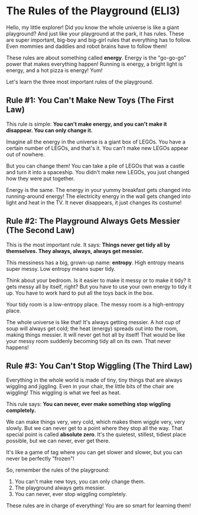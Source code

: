 # The Rules of the Playground (ELI3)

Hello, my little explorer! Did you know the whole universe is like a giant playground? And just like your playground at the park, it has rules. These are super important, big-boy and big-girl rules that everything has to follow. Even mommies and daddies and robot brains have to follow them!

These rules are about something called **energy**. Energy is the "go-go-go" power that makes everything happen! Running is energy, a bright light is energy, and a hot pizza is energy! Yum!

Let's learn the three most important rules of the playground.

## Rule #1: You Can't Make New Toys (The First Law)

This rule is simple: **You can't make energy, and you can't make it disappear. You can only change it.**

Imagine all the energy in the universe is a giant box of LEGOs. You have a certain number of LEGOs, and that's it. You can't make new LEGOs appear out of nowhere.

But you can change them! You can take a pile of LEGOs that was a castle and turn it into a spaceship. You didn't make new LEGOs, you just changed how they were put together.

Energy is the same. The energy in your yummy breakfast gets changed into running-around energy! The electricity energy in the wall gets changed into light and heat in the TV. It never disappears, it just changes its costume!

## Rule #2: The Playground Always Gets Messier (The Second Law)

This is the most important rule. It says: **Things never get tidy all by themselves. They always, always, always get messier.**

This messiness has a big, grown-up name: **entropy**. High entropy means super messy. Low entropy means super tidy.

Think about your bedroom. Is it easier to make it messy or to make it tidy? It gets messy all by itself, right? But you have to use your own energy to tidy it up. You have to work hard to put all the toys back in the box.

Your tidy room is a low-entropy place. The messy room is a high-entropy place.

The whole universe is like that! It's always getting messier. A hot cup of soup will always get cold; the heat (energy) spreads out into the room, making things messier. It will never get hot all by itself! That would be like your messy room suddenly becoming tidy all on its own. That never happens!

## Rule #3: You Can't Stop Wiggling (The Third Law)

Everything in the whole world is made of tiny, tiny things that are always wiggling and jiggling. Even in your chair, the little bits of the chair are wiggling! This wiggling is what we feel as heat.

This rule says: **You can never, ever make something stop wiggling completely.**

We can make things very, very cold, which makes them wiggle very, very slowly. But we can never get to a point where they stop all the way. That special point is called **absolute zero**. It's the quietest, stillest, tidiest place possible, but we can never, ever get there.

It's like a game of tag where you can get slower and slower, but you can never be perfectly "frozen"!

So, remember the rules of the playground:
1.  You can't make new toys, you can only change them.
2.  The playground always gets messier.
3.  You can never, ever stop wiggling completely.

These rules are in charge of everything! You are so smart for learning them!
